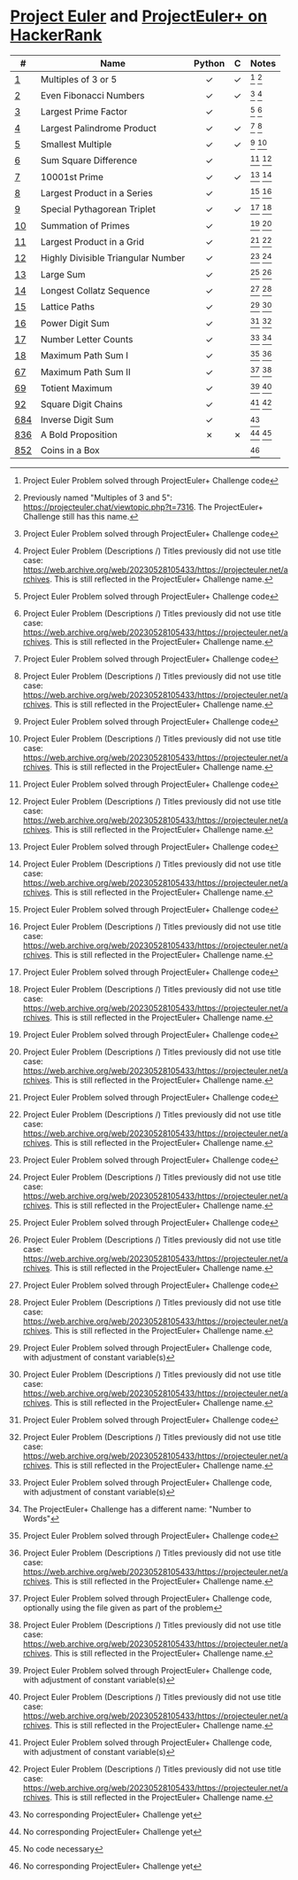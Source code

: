 [Project Euler](https://projecteuler.net) and
[ProjectEuler+ on HackerRank](https://www.hackerrank.com/contests/projecteuler)
===============================================================================

| #                                                        | Name                               | Python  |    C    | Notes     |
| -------------------------------------------------------- | ---------------------------------- | :-----: | :-----: | :-------- |
| [1](001%20-%20Multiples%20of%203%20or%205)               | Multiples of 3 or 5                | &check; | &check; | [^1] [^5] |
| [2](002%20-%20Even%20Fibonacci%20Numbers)                | Even Fibonacci Numbers             | &check; | &check; | [^1] [^6] |
| [3](003%20-%20Largest%20Prime%20Factor)                  | Largest Prime Factor               | &check; |         | [^1] [^6] |
| [4](004%20-%20Largest%20Palindrome%20Product)            | Largest Palindrome Product         | &check; | &check; | [^1] [^6] |
| [5](005%20-%20Smallest%20Multiple)                       | Smallest Multiple                  | &check; | &check; | [^1] [^6] |
| [6](006%20-%20Sum%20Square%20Difference)                 | Sum Square Difference              | &check; |         | [^1] [^6] |
| [7](007%20-%2010001st%20Prime)                           | 10001st Prime                      | &check; | &check; | [^1] [^6] |
| [8](008%20-%20Largest%20Product%20in%20a%20Series)       | Largest Product in a Series        | &check; |         | [^1] [^6] |
| [9](009%20-%20Special%20Pythagorean%20Triplet)           | Special Pythagorean Triplet        | &check; | &check; | [^1] [^6] |
| [10](010%20-%20Summation%20of%20Primes)                  | Summation of Primes                | &check; |         | [^1] [^6] |
| [11](011%20-%20Largest%20Product%20in%20a%20Grid)        | Largest Product in a Grid          | &check; |         | [^1] [^6] |
| [12](012%20-%20Highly%20Divisible%20Triangular%20Number) | Highly Divisible Triangular Number | &check; |         | [^1] [^6] |
| [13](013%20-%20Large%20Sum)                              | Large Sum                          | &check; |         | [^1] [^6] |
| [14](014%20-%20Longest%20Collatz%20Sequence)             | Longest Collatz Sequence           | &check; |         | [^1] [^6] |
| [15](015%20-%20Lattice%20Paths)                          | Lattice Paths                      | &check; |         | [^2] [^6] |
| [16](016%20-%20Power%20Digit%20Sum)                      | Power Digit Sum                    | &check; |         | [^1] [^6] |
| [17](017%20-%20Number%20Letter%20Counts)                 | Number Letter Counts               | &check; |         | [^2] [^7] |
| [18](018%20-%20Maximum%20Path%20Sum%20I)                 | Maximum Path Sum I                 | &check; |         | [^1] [^6] |
| [67](067%20-%20Maximum%20Path%20Sum%20II)                | Maximum Path Sum II                | &check; |         | [^3] [^6] |
| [69](069%20-%20Totient%20Maximum)                        | Totient Maximum                    | &check; |         | [^2] [^6] |
| [92](092%20-%20Square%20Digit%20Chains)                  | Square Digit Chains                | &check; |         | [^2] [^6] |
| [684](684%20-%20Inverse%20Digit%20Sum)                   | Inverse Digit Sum                  | &check; |         | [^4]      |
| [836](836%20-%20A%20Bold%20Proposition)                  | A Bold Proposition                 | &cross; | &cross; | [^4] [^8] |
| [852](852%20-%20Coins%20in%20a%20Box)                    | Coins in a Box                     |         |         | [^4]      |

[^1]: Project Euler Problem solved through ProjectEuler+ Challenge code
[^2]: Project Euler Problem solved through ProjectEuler+ Challenge code, with adjustment of constant variable(s)
[^3]: Project Euler Problem solved through ProjectEuler+ Challenge code, optionally using the file given as part of the problem
[^4]: No corresponding ProjectEuler+ Challenge yet
[^5]: Previously named "Multiples of 3 and 5": https://projecteuler.chat/viewtopic.php?t=7316.
      The ProjectEuler+ Challenge still has this name.
[^6]: Project Euler Problem (Descriptions /) Titles previously did not use title case:
      https://web.archive.org/web/20230528105433/https://projecteuler.net/archives.
      This is still reflected in the ProjectEuler+ Challenge name.
[^7]: The ProjectEuler+ Challenge has a different name: "Number to Words"
[^8]: No code necessary
